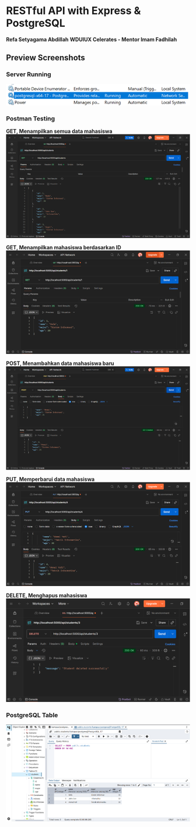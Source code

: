 # RESTful API with Express & PostgreSQL
**Refa Setyagama Abdillah**
**WDUIUX Celerates - Mentor Imam Fadhilah**

## Preview Screenshots

### Server Running
![Server Running](./assets/server-running.png)

### Postman Testing
**GET, Menampilkan semua data mahasiswa**
![Postman POST](./assets/get-students.png)

**GET, Menampilkan mahasiswa berdasarkan ID**
![Postman POST](./assets/get-student-1.png)

**POST, Menambahkan data mahasiswa baru**
![Postman POST](./assets/post-student.png)

**PUT, Memperbarui data mahasiswa**
![Postman POST](./assets/put-student-4.png)

**DELETE, Menghapus mahasiswa**
![Postman POST](./assets/delete-student-3.png)

### PostgreSQL Table
![PostgreSQL Table](./assets/table-pgadmin.png)
